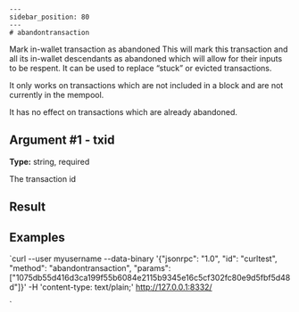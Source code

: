 
    ---
    sidebar_position: 80
    ---
    # abandontransaction

Mark in-wallet transaction <txid> as abandoned This will mark this transaction and all its in-wallet descendants as abandoned which will allow for their inputs to be respent. It can be used to replace “stuck” or evicted transactions.

It only works on transactions which are not included in a block and are not currently in the mempool.

It has no effect on transactions which are already abandoned.

## Argument #1 - txid

**Type:** string, required

The transaction id

## Result

## Examples

`curl --user myusername --data-binary '{"jsonrpc": "1.0", "id": "curltest", "method": "abandontransaction", "params": ["1075db55d416d3ca199f55b6084e2115b9345e16c5cf302fc80e9d5fbf5d48d"]}' -H 'content-type: text/plain;' http://127.0.0.1:8332/

`